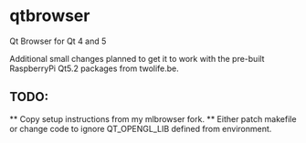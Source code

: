 qtbrowser
=========

Qt Browser for Qt 4 and 5

Additional small changes planned to get it to work with the pre-built RaspberryPi Qt5.2 packages from twolife.be.

TODO:
-----

** Copy setup instructions from my mlbrowser fork.
** Either patch makefile or change code to ignore QT_OPENGL_LIB defined from environment.

